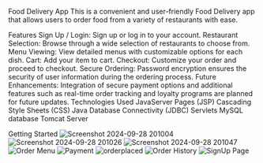 Food Delivery App
  This is a convenient and user-friendly Food Delivery app that allows users to order food from a variety of restaurants with ease.

Features
Sign Up / Login: Sign up or log in to your account.
Restaurant Selection: Browse through a wide selection of restaurants to choose from.
Menu Viewing: View detailed menus with customizable options for each dish.
Cart: Add your item to cart.
Checkout: Customize your order and proceed to checkout.
Secure Ordering: Password encryption ensures the security of user information during the ordering process.
Future Enhancements: Integration of secure payment options and additional features such as real-time order tracking and loyalty programs are planned for future updates.
Technologies Used
JavaServer Pages (JSP)
Cascading Style Sheets (CSS)
Java Database Connectivity (JDBC)
Servlets
MySQL database
Tomcat Server

Getting Started
![Screenshot 2024-09-28 201004](https://github.com/user-attachments/assets/6eb72331-1df6-48d6-ab45-3491ef5efeeb)
![Screenshot 2024-09-28 201026](https://github.com/user-attachments/assets/1344c01b-afd2-4be2-8d4b-f55c005eeafd)
![Screenshot 2024-09-28 201047](https://github.com/user-attachments/assets/53878873-1aea-4eaa-9218-6cab5d5e826d)
![Order Menu](https://github.com/user-attachments/assets/32d81dcc-da0a-44aa-adb0-336f7197b948)
![Payment](https://github.com/user-attachments/assets/a0a58610-8392-4d3c-b72a-fbb2f05f71d5)
![orderplaced](https://github.com/user-attachments/assets/2889d30b-ecc9-4e38-b2f9-257dfe625251)
![Order History](https://github.com/user-attachments/assets/89ee0866-8f5b-49ad-ab0f-eb06ae964df0)
![SignUp Page](https://github.com/user-attachments/assets/27958f9d-f7e9-46d0-ab7b-8e15f6354cfa)







